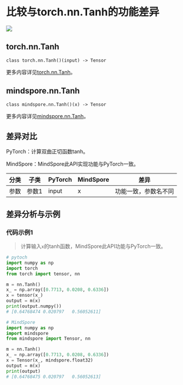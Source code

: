 # 比较与torch.nn.Tanh的功能差异

<a href="https://gitee.com/mindspore/docs/blob/master/docs/mindspore/source_zh_cn/note/api_mapping/pytorch_diff/Tanh.md" target="_blank"><img src="https://mindspore-website.obs.cn-north-4.myhuaweicloud.com/website-images/master/resource/_static/logo_source.png"></a>

## torch.nn.Tanh

```text
class torch.nn.Tanh()(input) -> Tensor
```

更多内容详见[torch.nn.Tanh](https://pytorch.org/docs/1.8.1/generated/torch.nn.Tanh.html)。

## mindspore.nn.Tanh

```text
class mindspore.nn.Tanh()(x) -> Tensor
```

更多内容详见[mindspore.nn.Tanh](https://www.mindspore.cn/docs/zh-CN/master/api_python/nn/mindspore.nn.Tanh.html)。

## 差异对比

PyTorch：计算双曲正切函数tanh。

MindSpore：MindSpore此API实现功能与PyTorch一致。

| 分类 | 子类  | PyTorch | MindSpore | 差异 |
| ---- | ----- | ------- | --------- | ---- |
| 参数 | 参数1 | input      | x         | 功能一致，参数名不同  |

## 差异分析与示例

### 代码示例1

> 计算输入`x`的tanh函数，MindSpore此API功能与PyTorch一致。

```python
# pytoch
import numpy as np
import torch
from torch import tensor, nn

m = nn.Tanh()
x_ = np.array([0.7713, 0.0208, 0.6336])
x = tensor(x_)
output = m(x)
print(output.numpy())
# [0.64768474 0.020797   0.56052611]

# MindSpore
import numpy as np
import mindspore
from mindspore import Tensor, nn

m = nn.Tanh()
x_ = np.array([0.7713, 0.0208, 0.6336])
x = Tensor(x_, mindspore.float32)
output = m(x)
print(output)
# [0.64768475 0.020797   0.56052613]
```
